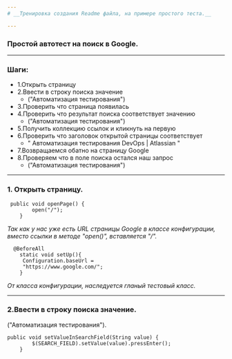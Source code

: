 ```yaml
---
# __Тренировка создания Readme файла, на примере простого теста.__

---
```


### __Простой автотест на поиск в Google.__

---
### Шаги:
* 1.Открыть страницу 
* 2.Ввести в строку поиска значение
  * ("Автоматизация тестирования")
* 3.Проверить что страница появилась
* 4.Проверить что результат поиска соответствует значению
  * ("Автоматизация тестирования")
* 5.Получить коллекцию ссылок и кликнуть на первую
* 6.Проверить что заголовок открытой страницы соответствует
  * " Автоматизация тестирования DevOps | Atlassian "
* 7.Возвращаемся обатно на страницу Google
* 8.Проверяем что в поле поиска остался наш запрос
  * ("Автоматизация тестирования")
---
### __1. Открыть страницу.__
````
 public void openPage() {    
        open("/");
    }
````
_Так как у нас уже есть URL страницы Google в классе конфигурации, вместо ссылки в методе "open()", вставляется "/"._
````
  @BeforeAll
    static void setUp(){
     Configuration.baseUrl = 
     "https://www.google.com/";
    }
````
_От класса конфигурации, наследуется гланый тестовый класс._

---
### __2.Ввести в строку поиска значение.__
("Автоматизация тестирования").
```
public void setValueInSearchField(String value) {
        $(SEARCH_FIELD).setValue(value).pressEnter();
    }
```
